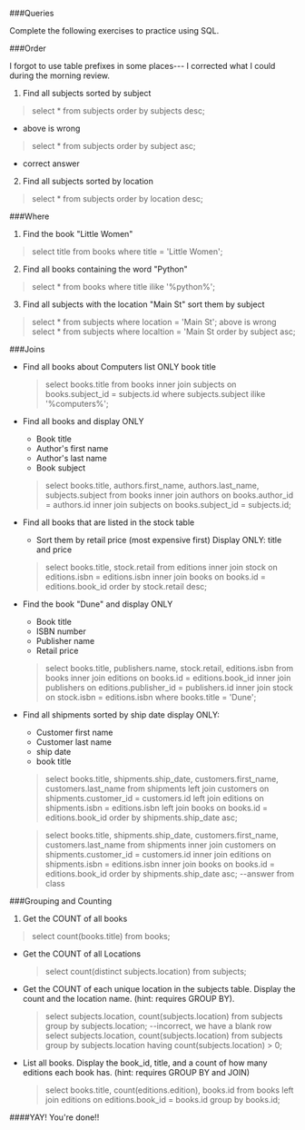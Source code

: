 
###Queries

Complete the following exercises to practice using SQL.

###Order


I forgot to use table prefixes in some places--- I corrected what I could during the morning review.

1. Find all subjects sorted by subject
  
  > select * from subjects order by subjects desc;
  - above is wrong
  > select * from subjects order by subject asc;
  - correct answer

2. Find all subjects sorted by location

  > select * from subjects order by location desc;

###Where

1. Find the book "Little Women"

  > select title from books where title = 'Little Women';

2. Find all books containing the word "Python"

  > select * from books where title ilike '%python%';

3. Find all subjects with the location "Main St" sort them by subject

  > select * from subjects where location = 'Main St';
  above is wrong
  > select * from subjects where localtion = 'Main St order by subject asc;


###Joins

* Find all books about Computers list ONLY book title

  > select books.title from books inner join subjects on books.subject_id = subjects.id where subjects.subject ilike '%computers%';

* Find all books and display ONLY
  * Book title
  * Author's first name
  * Author's last name
  * Book subject

  > select books.title, authors.first_name, authors.last_name, subjects.subject from books inner join authors on books.author_id = authors.id inner join subjects on books.subject_id = subjects.id;

* Find all books that are listed in the stock table
  * Sort them by retail price (most expensive first)
    Display ONLY: title and price

  > select books.title, stock.retail from editions inner join stock on editions.isbn = editions.isbn inner join books on books.id = editions.book_id order by stock.retail desc;


* Find the book "Dune" and display ONLY
  * Book title
  * ISBN number
  * Publisher name
  * Retail price

  > select books.title, publishers.name, stock.retail, editions.isbn from books inner join editions on books.id = editions.book_id inner join publishers on editions.publisher_id = publishers.id inner join stock on stock.isbn = editions.isbn where books.title = 'Dune';


* Find all shipments sorted by ship date display ONLY:
  * Customer first name
  * Customer last name
  * ship date
  * book title

  > select books.title, shipments.ship_date, customers.first_name, customers.last_name from shipments left join customers on shipments.customer_id = customers.id left join editions on shipments.isbn = editions.isbn left join books on books.id = editions.book_id order by shipments.ship_date asc;
  
  
  > select books.title, shipments.ship_date, customers.first_name, customers.last_name from shipments inner join customers on shipments.customer_id = customers.id inner join editions on shipments.isbn = editions.isbn inner join books on books.id = editions.book_id order by shipments.ship_date asc;
  --answer from class

###Grouping and Counting

1. Get the COUNT of all books

  > select count(books.title) from books;

* Get the COUNT of all Locations
 
  > select count(distinct subjects.location) from subjects;

* Get the COUNT of each unique location in the subjects table. Display the count and the location name. (hint: requires GROUP BY).

  > select subjects.location, count(subjects.location) from subjects group by subjects.location;
  --incorrect, we have a blank row
  > select subjects.location, count(subjects.location) from subjects group by subjects.location having count(subjects.location) > 0;

* List all books. Display the book_id, title, and a count of how many editions each book has. (hint: requires GROUP BY and JOIN)

  > select books.title, count(editions.edition), books.id from books left join editions on editions.book_id = books.id group by books.id;

####YAY! You're done!!
